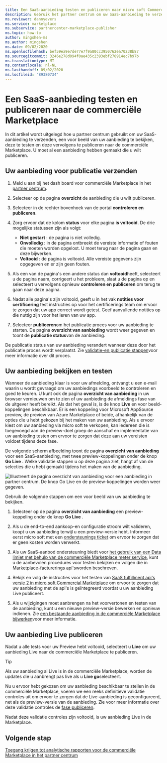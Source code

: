 ```yaml
---
title: Een SaaS-aanbieding testen en publiceren naar micro soft Commercial Marketplace
description: Gebruik het partner centrum om uw SaaS-aanbieding te verzenden naar een preview-versie, een voor beeld van uw aanbieding te bekijken, te testen en deze vervolgens te publiceren naar micro soft Commercial Marketplace.
ms.reviewer: dannyevers
ms.service: marketplace
ms.subservice: partnercenter-marketplace-publisher
ms.topic: how-to
author: mingshen-ms
ms.author: mingshen
ms.date: 09/02/2020
ms.openlocfilehash: bef59ea9e7de77e7f9a80cc3950762ea70238b87
ms.sourcegitcommit: 3246e278d094f0ae435c2393ebf278914ec7b97b
ms.translationtype: MT
ms.contentlocale: nl-NL
ms.lasthandoff: 09/02/2020
ms.locfileid: "89380734"
---
```

# <a name="how-to-test-and-publish-a-saas-offer-to-the-commercial-marketplace"></a>Een SaaS-aanbieding testen en publiceren naar de commerciële Marketplace

In dit artikel wordt uitgelegd hoe u partner centrum gebruikt om uw SaaS-aanbieding te verzenden, een voor beeld van uw aanbieding te bekijken, deze te testen en deze vervolgens te publiceren naar de commerciële Marketplace. U moet al een aanbieding hebben gemaakt die u wilt publiceren.

## <a name="submit-your-offer-for-publishing"></a>Uw aanbieding voor publicatie verzenden

1. Meld u aan bij het dash board voor commerciële Marketplace in het [partner centrum](https://partner.microsoft.com/dashboard/commercial-marketplace/overview).
1. Selecteer op de pagina **overzicht** de aanbieding die u wilt publiceren.
1. Selecteer in de rechter bovenhoek van de portal **controleren en publiceren**.
2. Zorg ervoor dat de kolom **status** voor elke pagina **is voltooid**. De drie mogelijke statussen zijn als volgt:

   - **Niet gestart** : de pagina is niet volledig.
   - **Onvolledig** : in de pagina ontbreekt de vereiste informatie of fouten die moeten worden opgelost. U moet terug naar de pagina gaan en deze bijwerken.
   - **Voltooid** : de pagina is voltooid. Alle vereiste gegevens zijn opgegeven en er zijn geen fouten.

1. Als een van de pagina's een andere status dan **voltooid**heeft, selecteert u de pagina naam, corrigeert u het probleem, slaat u de pagina op en selecteert u vervolgens opnieuw **controleren en publiceren** om terug te gaan naar deze pagina.
1. Nadat alle pagina's zijn voltooid, geeft u in het vak **notities voor certificering** test instructies op voor het certificerings team om ervoor te zorgen dat uw app correct wordt getest. Geef aanvullende notities op die nuttig zijn voor het leren van uw app.
1. Selecteer **publiceren**om het publicatie proces voor uw aanbieding te starten. De pagina **overzicht van aanbieding** wordt weer gegeven en toont de **publicatie status**van de aanbieding.

De publicatie status van uw aanbieding verandert wanneer deze door het publicatie proces wordt verplaatst. Zie [validatie-en publicatie stappen](review-publish-offer.md#validation-and-publishing-steps)voor meer informatie over dit proces.

## <a name="preview-and-test-your-offer"></a>Uw aanbieding bekijken en testen

Wanneer de aanbieding klaar is voor uw afmelding, ontvangt u een e-mail waarin u wordt gevraagd om uw aanbiedings voorbeeld te controleren en goed te keuren. U kunt ook de pagina **overzicht van aanbieding** in uw browser vernieuwen om te zien of uw aanbieding de afmeldings fase van de uitgever heeft bereikt. Als dat het geval is, is de knop **Live** en voor beeld-koppelingen beschikbaar. Er is een koppeling voor Microsoft AppSource preview, de preview van Azure Marketplace of beide, afhankelijk van de opties die u hebt gekozen bij het maken van uw aanbieding. Als u ervoor kiest om uw aanbieding via micro soft te verkopen, kan iedereen die is toegevoegd aan de preview-doel groep de aanschaf en implementatie van uw aanbieding testen om ervoor te zorgen dat deze aan uw vereisten voldoet tijdens deze fase.

De volgende scherm afbeelding toont de pagina **overzicht van aanbieding** voor een SaaS-aanbieding, met twee preview-koppelingen onder de knop **Go Live** . Welke validatie stappen u op deze pagina ziet, hangt af van de selecties die u hebt gemaakt tijdens het maken van de aanbieding.

![Illustreert de pagina overzicht van aanbieding voor een aanbieding in partner centrum. De knop Go Live en de preview-koppelingen worden weer gegeven.](media/publish-status-publisher-signoff.png)

Gebruik de volgende stappen om een voor beeld van uw aanbieding te bekijken.

1. Selecteer op de pagina **overzicht van aanbieding** een preview-koppeling onder de knop **Go Live** . 

1. Als u de end-to-end aankoop-en configuratie stroom wilt valideren, koopt u uw aanbieding terwijl u een preview-versie hebt. Informeer eerst micro soft met een [ondersteunings ticket](https://aka.ms/marketplacesupport) om ervoor te zorgen dat er geen kosten worden verwerkt.

1. Als uw SaaS-aanbod ondersteuning biedt voor [het gebruik van een Data limiet met behulp van de commerciële Marketplace meter service](./partner-center-portal/saas-metered-billing.md), kunt u de aanbevolen procedures voor testen bekijken en volgen die in [Marketplace-facturerings api's](./partner-center-portal/marketplace-metering-service-apis.md#development-and-testing-best-practices)worden beschreven.

1. Bekijk en volg de instructies voor het testen van [SaaS fulfillment api's versie 2 in micro soft Commercial Marketplace](./partner-center-portal/pc-saas-fulfillment-api-v2.md#development-and-testing) om ervoor te zorgen dat uw aanbieding met de api's is geïntegreerd voordat u uw aanbieding Live publiceert.

1. Als u wijzigingen moet aanbrengen na het voorvertonen en testen van de aanbieding, kunt u een nieuwe preview-versie bewerken en opnieuw indienen. Zie [een bestaande aanbieding in de commerciële Marketplace bijwerken](./partner-center-portal/update-existing-offer.md)voor meer informatie.

## <a name="publish-your-offer-live"></a>Uw aanbieding Live publiceren

Nadat u alle tests voor uw Preview hebt voltooid, selecteert u **Live** om uw aanbieding Live naar de commerciële Marketplace te publiceren.

   > [!TIP]
   > Als uw aanbieding al Live is in de commerciële Marketplace, worden de updates die u aanbrengt pas live als u **Live go**selecteert.

Nu u ervoor hebt gekozen om uw aanbieding beschikbaar te stellen in de commerciële Marketplace, voeren we een reeks definitieve validatie controles uit om ervoor te zorgen dat de Live-aanbieding is geconfigureerd, net als de preview-versie van de aanbieding. Zie voor meer informatie over deze validatie controles de [fase publiceren](review-publish-offer.md#publish-phase).

Nadat deze validatie controles zijn voltooid, is uw aanbieding Live in de Marketplace.

## <a name="next-step"></a>Volgende stap

[Toegang krijgen tot analytische rapporten voor de commerciële Marketplace in het partner centrum](./partner-center-portal/analytics.md)
